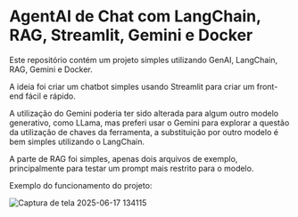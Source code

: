 # AgentAI de Chat com LangChain, RAG, Streamlit, Gemini e Docker

Este repositório contém um projeto simples utilizando GenAI, LangChain, RAG, Gemini e Docker.

A ideia foi criar um chatbot simples usando Streamlit para criar um front-end fácil e rápido.

A utilização do Gemini poderia ter sido alterada para algum outro modelo generativo, como LLama, mas preferi usar o Gemini para explorar a questão da utilização de chaves da ferramenta, a substituição por outro modelo é bem simples utilizando o LangChain.

A parte de RAG foi simples, apenas dois arquivos de exemplo, principalmente para testar um prompt mais restrito para o modelo.

Exemplo do funcionamento do projeto:

![Captura de tela 2025-06-17 134115](https://github.com/user-attachments/assets/a2a90076-244b-447f-b0fc-c1c0f2b7675c)
